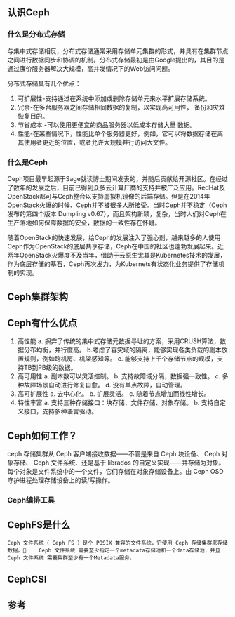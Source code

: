 ## 认识Ceph
### 什么是分布式存储
与集中式存储相反，分布式存储通常采用存储单元集群的形式，并具有在集群节点之间进行数据同步和协调的机制。分布式存储最初是由Google提出的，其目的是通过廉价服务器解决大规模，高并发情况下的Web访问问题。

分布式存储具有几个优点：
1. 可扩展性-支持通过在系统中添加或删除存储单元来水平扩展存储系统。
2. 冗余-在多台服务器之间存储相同数据的复制，以实现高可用性， 备份和灾难恢复目的。
3. 节省成本 -可以使用更便宜的商品服务器以低成本存储大量 数据。
4. 性能-在某些情况下，性能比单个服务器更好，例如，它可以将数据存储在离其使用者更近的位置，或者允许大规模并行访问大文件。

### 什么是Ceph
Ceph项目最早起源于Sage就读博士期间发表的，并随后贡献给开源社区。在经过了数年的发展之后，目前已得到众多云计算厂商的支持并被广泛应用。RedHat及OpenStack都可与Ceph整合以支持虚拟机镜像的后端存储。但是在2014年OpenStack火爆的时候、Ceph并不被很多人所接受。当时Ceph并不稳定（Ceph发布的第四个版本 Dumpling v0.67），而且架构新颖，复杂，当时人们对Ceph在生产落地如何保障数据的安全，数据的一致性存在怀疑。

随着OpenStack的快速发展，给Ceph的发展注入了强心剂，越来越多的人使用Ceph作为OpenStack的底层共享存储，Ceph在中国的社区也蓬勃发展起来。近两年OpenStack火爆度不及当年，借助于云原生尤其是Kubernetes技术的发展，作为底层存储的基石，Ceph再次发力，为Kubernets有状态化业务提供了存储机制的实现。

## Ceph集群架构

## Ceph有什么优点
1. 高性能
a. 摒弃了传统的集中式存储元数据寻址的方案，采用CRUSH算法，数据分布均衡，并行度高。
b.考虑了容灾域的隔离，能够实现各类负载的副本放置规则，例如跨机房、机架感知等。
c. 能够支持上千个存储节点的规模，支持TB到PB级的数据。
2. 高可用性
a. 副本数可以灵活控制。
b. 支持故障域分隔，数据强一致性。
c. 多种故障场景自动进行修复自愈。
d. 没有单点故障，自动管理。
3. 高可扩展性
a. 去中心化。
b. 扩展灵活。
c. 随着节点增加而线性增长。
3. 特性丰富
a. 支持三种存储接口：块存储、文件存储、对象存储。
b. 支持自定义接口，支持多种语言驱动。

## Ceph如何工作？
ceph 存储集群从 Ceph 客户端接收数据——不管是来自 Ceph 块设备、 Ceph 对象存储、 Ceph 文件系统、还是基于 librados 的自定义实现——并存储为对象。
每个对象是文件系统中的一个文件，它们存储在对象存储设备上。由 Ceph OSD 守护进程处理存储设备上的读/写操作。

### Ceph编排工具

## CephFS是什么

    Ceph 文件系统（ Ceph FS ）是个 POSIX 兼容的文件系统，它使用 Ceph 存储集群来存储数据。    Ceph 文件系统 需要至少指定一个metadata存储池和一个data存储池，并且Ceph 文件系统 需要集群至少有一个Metadata服务。

## CephCSI



## 参考

